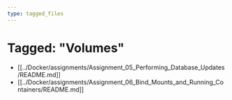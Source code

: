 ```yaml
---
type: tagged_files
---
```

# Tagged: "Volumes"

- [[../Docker/assignments/Assignment_05_Performing_Database_Updates/README.md]]
- [[../Docker/assignments/Assignment_06_Bind_Mounts_and_Running_Containers/README.md]]
